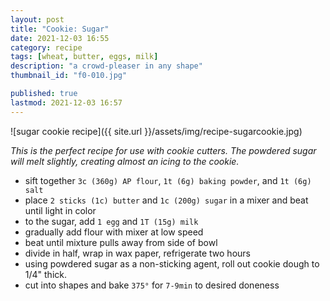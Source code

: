 ```yaml
---
layout: post
title: "Cookie: Sugar"
date: 2021-12-03 16:55
category: recipe
tags: [wheat, butter, eggs, milk] 
description: "a crowd-pleaser in any shape"
thumbnail_id: "f0-010.jpg"

published: true
lastmod: 2021-12-03 16:57
---
```


![sugar cookie recipe]({{ site.url }}/assets/img/recipe-sugarcookie.jpg)

_This is the perfect recipe for use with cookie cutters. The powdered sugar will melt slightly, creating almost an icing to the cookie._

* sift together `3c (360g) AP flour`, `1t (6g) baking powder`, and `1t (6g) salt`
* place `2 sticks (1c) butter` and `1c (200g) sugar` in a mixer and beat until light in color
* to the sugar, add `1 egg` and `1T (15g) milk`
* gradually add flour with mixer at low speed
* beat until mixture pulls away from side of bowl
* divide in half, wrap in wax paper, refrigerate two hours
* using powdered sugar as a non-sticking agent, roll out cookie dough to 1/4" thick. 
* cut into shapes and bake `375°` for `7-9min` to desired doneness
